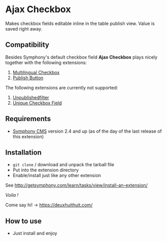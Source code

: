 # Ajax Checkbox #

Makes checkbox fields editable inline in the table publish view. Value is saved right away.


## Compatibility

Besides Symphony's default checkbox field **Ajax Checkbox** plays nicely together with the following extensions:

1. [Multilingual Checkbox][2]
2. [Publish Button][3]

The following extensions are currently not supported:

1. [Unpublishedfilter][4]
2. [Unique Checkbox Field][5]


## Requirements

- [Symphony CMS][1] version 2.4 and up (as of the day of the last release of this extension)


## Installation

- `git clone` / download and unpack the tarball file
- Put into the extension directory
- Enable/install just like any other extension

See <http://getsymphony.com/learn/tasks/view/install-an-extension/>

*Voila !*

Come say hi! -> <https://deuxhuithuit.com/>


## How to use

- Just install and enjoy


[1]: http://www.getsymphony.com/
[2]: https://github.com/DeuxHuitHuit/multilingual_checkbox_field
[3]: https://github.com/pixelninja/publishbutton
[4]: https://github.com/symphonists/unpublishedfilter
[5]: https://github.com/symphonists/uniquecheckboxfield
